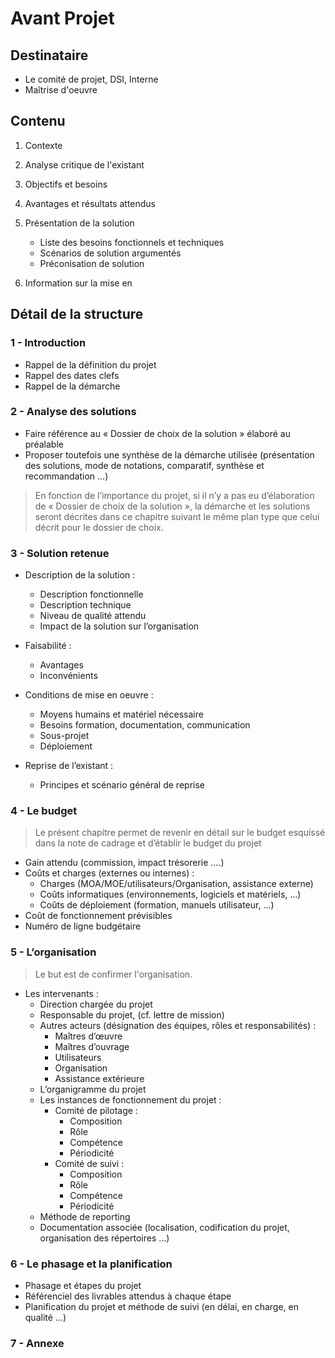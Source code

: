 <link rel="stylesheet" href="https://maxcdn.bootstrapcdn.com/bootstrap/3.3.1/css/bootstrap.min.css">
<link rel="stylesheet" href="https://maxcdn.bootstrapcdn.com/bootstrap/3.3.1/css/bootstrap-theme.min.css">
<script src="https://maxcdn.bootstrapcdn.com/bootstrap/3.3.1/js/bootstrap.min.js"></script>

# <span class="glyphicon glyphicon-pencil" aria-hidden="true"></span> Avant Projet

## <span class="glyphicon glyphicon-user" aria-hidden="true"></span> Destinataire

* Le comité de projet, DSI, Interne
* Maîtrise d'oeuvre

## <span class="glyphicon glyphicon-lock" aria-hidden="true"></span> Contenu

1. Contexte
2. Analyse critique de l'existant
3. Objectifs et besoins
4. Avantages et résultats attendus
5. Présentation de la solution
    * Liste des besoins fonctionnels et techniques
    * Scénarios de solution argumentés
    * Préconisation de solution

6. Information sur la mise en 

## <span class="glyphicon glyphicon-list-alt" aria-hidden="true"></span> Détail de la structure

### 1 - Introduction

* Rappel de la définition du projet  
* Rappel des dates clefs  
* Rappel de la démarche  

### 2 - Analyse des solutions 

* Faire référence au « Dossier de choix de la solution » élaboré au préalable 
* Proposer toutefois une synthèse de la démarche utilisée (présentation des solutions, mode de notations, comparatif, synthèse et recommandation ...)

> En fonction de l’importance du projet, si il n’y a pas eu d’élaboration de « Dossier de choix de la solution », la démarche et les solutions seront décrites dans ce chapitre suivant le même plan type que celui décrit pour le dossier de choix.

### 3 - Solution retenue

* Description de la solution :
    * Description fonctionnelle 
    * Description technique 
    * Niveau de qualité attendu 
    * Impact de la solution sur l’organisation 
    
* Faisabilité :
    * Avantages
    * Inconvénients

* Conditions de mise en oeuvre : 
    * Moyens humains et matériel nécessaire 
    * Besoins formation, documentation, communication 
    * Sous-projet 
    * Déploiement 
    
* Reprise de l’existant : 
    * Principes et scénario général de reprise 
    
### 4 - Le budget

>Le présent chapitre permet de revenir en détail sur le budget esquissé dans la note de cadrage et d’établir le budget du projet

* Gain attendu (commission, impact trésorerie ....) 
* Coûts et charges (externes ou internes) : 
    * Charges (MOA/MOE/utilisateurs/Organisation, assistance externe) 
    * Coûts informatiques (environnements, logiciels et matériels, ...) 
    * Coûts de déploiement (formation, manuels utilisateur, ...) 
* Coût de fonctionnement prévisibles 
* Numéro de ligne budgétaire 

### 5 - L’organisation

>Le but est de confirmer l'organisation.

* Les intervenants : 
    * Direction chargée du projet 
    * Responsable du projet, (cf. lettre de mission) 
    * Autres acteurs (désignation des équipes, rôles et responsabilités) : 
        * Maîtres d’œuvre 
        * Maîtres d’ouvrage 
        * Utilisateurs 
        * Organisation 
        * Assistance extérieure 
    * L’organigramme du projet 
    * Les instances de fonctionnement du projet : 
        * Comité de pilotage : 
            * Composition 
            * Rôle 
            * Compétence 
            * Périodicité 
        * Comité de suivi : 
            * Composition 
            * Rôle 
            * Compétence 
            * Périodicité 
    * Méthode de reporting 
    * Documentation associée (localisation, codification du projet, organisation des répertoires ...) 
    
### 6 - Le phasage et la planification

* Phasage et étapes du projet 
* Référenciel des livrables attendus à chaque étape 
* Planification du projet et méthode de suivi (en délai, en charge, en qualité ...) 

### 7 - Annexe